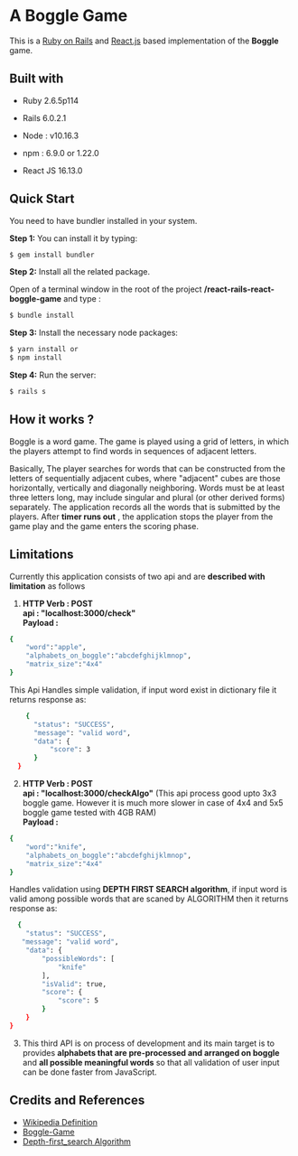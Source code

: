 
# A Boggle Game

This is a [Ruby on Rails](https://rubyonrails.org/) and [React.js](https://reactjs.org/) based implementation of the **Boggle** game.





## Built with

- Ruby 2.6.5p114

- Rails 6.0.2.1

- Node : v10.16.3

- npm : 6.9.0 or 1.22.0

- React JS 16.13.0

  

## Quick Start

You need to have bundler installed in your system.

**Step 1:** You can install it by typing:

```bash
$ gem install bundler
```



**Step 2:** Install all the related package.

Open of a terminal window in the root of the project **/react-rails-react-boggle-game** and type :

```bash
$ bundle install
```



**Step 3:** Install the necessary node packages:

```bash
$ yarn install or 
$ npm install
```



**Step 4:** Run the server:

```bash
$ rails s
```

## How it works ?

Boggle is a word game. The game is played using a grid of letters, in which the players attempt to find words in sequences of adjacent letters. 

Basically, The player searches for words that can be constructed from the letters of sequentially adjacent cubes, where "adjacent" cubes are those  horizontally, vertically and diagonally neighboring. Words must be at  least three letters long, may include singular and plural (or other derived forms) separately. The application records all the words that is submitted by the players. After **timer runs out** , the application stops the player from the game play and the game enters the scoring phase. 

## Limitations
Currently this application consists of two api and are **described with limitation** as follows

1.  **HTTP Verb : POST** <br/>
    **api : "localhost:3000/check"**  
    **Payload :**  <br/>
```bash
{
	"word":"apple",
	"alphabets_on_boggle":"abcdefghijklmnop",
	"matrix_size":"4x4"
}
```
This Api Handles simple validation, if input word exist in dictionary file it returns response as:

```bash
    {
      "status": "SUCCESS",
      "message": "valid word",
      "data": {
          "score": 3
      }
  }
  ```

2. **HTTP Verb : POST** <br/>
    **api : "localhost:3000/checkAlgo"**  (This api process good upto 3x3 boggle game. However it is much more slower in case of 4x4 and 5x5 boggle game tested with 4GB RAM) <br/>
    **Payload :** 
```bash
{
	"word":"knife",
	"alphabets_on_boggle":"abcdefghijklmnop",
	"matrix_size":"4x4"
}
```

Handles validation using **DEPTH FIRST SEARCH algorithm**,
   if input word is valid among possible words that are scaned by ALGORITHM then it returns response as:
   ```bash
     {
       "status": "SUCCESS",
      "message": "valid word",
       "data": {
           "possibleWords": [
               "knife"
           ],
           "isValid": true,
           "score": {
               "score": 5
           }
       }
   }
```

3. This third API is on process of development and its main target is to provides **alphabets that are pre-processed and arranged on boggle** and **all possible meaningful words**  so that all validation of user input can be done faster from JavaScript. 

## Credits and References

- [Wikipedia Definition](https://en.wikipedia.org/wiki/Boggle)
- [Boggle-Game](https://wordtwist.puzzlebaron.com/init.php)
- [Depth-first_search Algorithm](https://en.wikipedia.org/wiki/Depth-first_search) 
